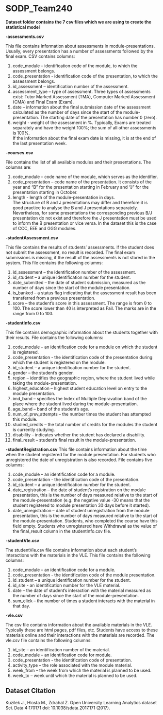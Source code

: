 # SODP_Team240

**Dataset folder contains the 7 csv files which we are using to create the statistical model**

**-assessments.csv**

This file contains information about assessments in module-presentations. Usually, every presentation has a number of assessments followed by the final exam. CSV contains columns:
<ol>
  <li>code_module – identification code of the module, to which the assessment belongs.</li>
  <li>code_presentation - identification code of the presentation, to which the assessment belongs.</li>
  <li>id_assessment – identification number of the assessment.</li>
  <li>assessment_type – type of assessment. Three types of assessments exist: Tutor Marked Assessment (TMA), Computer Marked Assessment (CMA) and Final Exam (Exam).
  <li>date – information about the final submission date of the assessment calculated as the number of days since the start of the module-presentation. The starting date of the presentation has number 0 (zero).</li>
  <li>weight - weight of the assessment in %. Typically, Exams are treated separately and have the weight 100%; the sum of all other assessments is 100%.</li>
  If the information about the final exam date is missing, it is at the end of the last presentation week.
</ol>
  
**-courses.csv**

File contains the list of all available modules and their presentations. The columns are:
<ol>
  <li>code_module – code name of the module, which serves as the identifier.</li>
  <li>code_presentation – code name of the presentation. It consists of the year and “B” for the presentation starting in February and “J” for the presentation starting in October.</li>
  <li>length - length of the module-presentation in days.</li>
The structure of B and J presentations may differ and therefore it is good practice to analyse the B and J presentations separately. Nevertheless, for some presentations the corresponding previous B/J presentation do not exist and therefore the J presentation must be used to inform the B presentation or vice versa. In the dataset this is the case of CCC, EEE and GGG modules.
</ol>  

**-studentAssessment.csv**

This file contains the results of students’ assessments. If the student does not submit the assessment, no result is recorded. The final exam submissions is missing, if the result of the assessments is not stored in the system. This file contains the following columns:
<ol>
  <li>id_assessment – the identification number of the assessment.</li>
  <li>id_student – a unique identification number for the student.</li>
  <li>date_submitted – the date of student submission, measured as the number of days since the start of the module presentation.</li>
  <li>is_banked – a status flag indicating that the assessment result has been transferred from a previous presentation.</li>
  <li>score – the student’s score in this assessment. The range is from 0 to 100. The score lower than 40 is interpreted as Fail. The marks are in the range from 0 to 100.</li>
</ol>

**-studentInfo.csv**

This file contains demographic information about the students together with their results. File contains the following columns:
<ol>
  <li>code_module – an identification code for a module on which the student is registered.</li>
  <li>code_presentation - the identification code of the presentation during which the student is registered on the module.</li>
  <li>id_student – a unique identification number for the student.</li>
  <li>gender – the student’s gender.</li>
  <li>region – identifies the geographic region, where the student lived while taking the module-presentation.</li>
  <li>highest_education – highest student education level on entry to the module presentation.</li>
  <li>imd_band – specifies the Index of Multiple Depravation band of the place where the student lived during the module-presentation.</li>
  <li>age_band – band of the student’s age.</li>
  <li>num_of_prev_attempts – the number times the student has attempted this module.</li>
  <li>studied_credits – the total number of credits for the modules the student is currently studying.</li>
  <li>disability – indicates whether the student has declared a disability.</li>
  <li>final_result – student’s final result in the module-presentation.</li>
</ol>

**-studentRegistration.csv**
This file contains information about the time when the student registered for the module presentation. For students who unregistered the date of unregistration is also recorded. File contains five columns:
<ol>
  <li>code_module – an identification code for a module.</li>
  <li>code_presentation - the identification code of the presentation.</li>
  <li>id_student – a unique identification number for the student.</li>
  <li>date_registration – the date of student’s registration on the module presentation, this is the number of days measured relative to the start of the module-presentation (e.g. the negative value -30 means that the student registered to module presentation 30 days before it started).</li>
  <li>date_unregistration – date of student unregistration from the module presentation, this is the number of days measured relative to the start of the module-presentation. Students, who completed the course have this field empty. Students who unregistered have Withdrawal as the value of the final_result column in the studentInfo.csv file.</li>
</ol>

**-studentVle.csv**

The studentVle.csv file contains information about each student’s interactions with the materials in the VLE. This file contains the following columns:
<ol>
  <li>code_module – an identification code for a module.</li>
  <li>code_presentation - the identification code of the module presentation.</li>
  <li>id_student – a unique identification number for the student.</li>
  <li>id_site - an identification number for the VLE material.</li>
  <li>date – the date of student’s interaction with the material measured as the number of days since the start of the module-presentation.</li>
  <li>sum_click – the number of times a student interacts with the material in that day.</li>
</ol>

**-vle.csv**

The csv file contains information about the available materials in the VLE. Typically these are html pages, pdf files, etc. Students have access to these materials online and their interactions with the materials are recorded. The vle.csv file contains the following columns:
<ol>
  <li>id_site – an identification number of the material.</li>
  <li>code_module – an identification code for module.</li>
  <li>code_presentation - the identification code of presentation.</li>
  <li>activity_type – the role associated with the module material.</li>
  <li>week_from – the week from which the material is planned to be used.</li>
  <li>week_to – week until which the material is planned to be used.</li>
</ol>

## Dataset Citation
Kuzilek J., Hlosta M., Zdrahal Z. Open University Learning Analytics dataset Sci. Data 4:170171 doi: 10.1038/sdata.2017.171 (2017).
